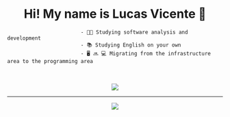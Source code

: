 
## <h1 align = "center" >Hi! My name is Lucas Vicente 👋</h1>


  
                            - 🧑‍🎓 Studying software analysis and development 
                            - 📚 Studying English on your own 
                            - 🖥 🔜 💻 Migrating from the infrastructure area to the programming area
 

  <br>

  
</div>

 

<p align= "center">
  <a href="https://skillicons.dev">
    <img src="https://skillicons.dev/icons?i=html,css,js,nodejs,c,mysql,git,github,linux"/>
  </a>
 

</div>
<hr>

<div>
 <p align= "center">
  <a href="https://www.linkedin.com/in/lucas-vicente-564244174/" tang="_blank"> <img src = "https://img.shields.io/badge/LinkedIn-0077B5?style=for-the-badge&logo=linkedin&logoColor=white" tang="_blank" </img> </a>
  </p>
  
 </div>
